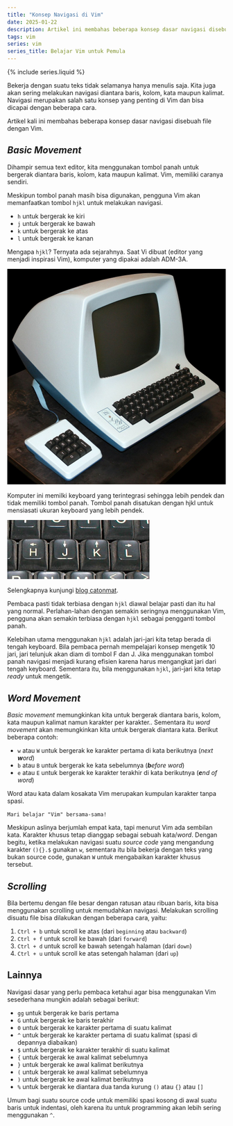 ```yaml
---
title: "Konsep Navigasi di Vim"
date: 2025-01-22 
description: Artikel ini membahas beberapa konsep dasar navigasi disebuah file dengan Vim.
tags: vim
series: vim
series_title: Belajar Vim untuk Pemula
---
```


{% include series.liquid %}

Bekerja dengan suatu teks tidak selamanya hanya menulis saja. Kita juga akan sering melakukan navigasi diantara baris, kolom, kata maupun kalimat. Navigasi merupakan salah satu konsep yang penting di Vim dan bisa dicapai dengan beberapa cara. 

Artikel kali ini membahas beberapa konsep dasar navigasi disebuah file dengan Vim.

## *Basic Movement*

Dihampir semua text editor, kita menggunakan tombol panah untuk bergerak diantara baris, kolom, kata maupun kalimat. Vim, memiliki caranya sendiri. 

Meskipun tombol panah masih bisa digunakan, pengguna Vim akan memanfaatkan tombol `hjkl` untuk melakukan navigasi. 

- `h` untuk bergerak ke kiri
- `j` untuk bergerak ke bawah
- `k` untuk bergerak ke atas
- `l` untuk bergerak ke kanan

Mengapa `hjkl`? Ternyata ada sejarahnya. Saat Vi dibuat (editor yang menjadi inspirasi Vim), komputer yang dipakai adalah ADM-3A. 

![](/assets/images/vim/adm3a.jpg)

Komputer ini memilki keyboard yang terintegrasi sehingga lebih pendek dan tidak memiliki tombol panah. Tombol panah disatukan dengan hjkl untuk mensiasati ukuran keyboard yang lebih pendek. 

![](/assets/images/vim/adm3ahjkl.jpg)

Selengkapnya kunjungi [blog catonmat](https://catonmat.net/why-vim-uses-hjkl-as-arrow-keys).

Pembaca pasti tidak terbiasa dengan `hjkl` diawal belajar pasti dan itu hal yang normal. Perlahan-lahan dengan semakin seringnya menggunakan Vim, pengguna akan semakin terbiasa dengan `hjkl` sebagai pengganti tombol panah. 

Kelebihan utama menggunakan `hjkl` adalah jari-jari kita tetap berada di tengah keyboard. Bila pembaca pernah mempelajari konsep mengetik 10 jari, jari telunjuk akan diam di tombol F dan J. Jika menggunakan tombol panah navigasi menjadi kurang efisien karena harus mengangkat jari dari tengah keyboard. Sementara itu, bila menggunakan `hjkl`, jari-jari kita tetap *ready* untuk mengetik. 

## *Word Movement*

*Basic movement* memungkinkan kita untuk bergerak diantara baris, kolom, kata maupun kalimat namun karakter per karakter.. Sementara itu *word movement* akan memungkinkan kita untuk bergerak diantara kata. Berikut beberapa contoh:

- `w` atau `W` untuk bergerak ke karakter pertama di kata berikutnya (_next **w**ord_)
- `b` atau `B` untuk bergerak ke kata sebelumnya (_**b**efore word_)
- `e` atau `E` untuk bergerak ke karakter terakhir di kata berikutnya (_**e**nd of word_)

Word atau kata dalam kosakata Vim merupakan kumpulan karakter tanpa spasi. 

```
Mari belajar "Vim" bersama-sama!
```

Meskipun aslinya berjumlah empat kata, tapi menurut Vim ada sembilan kata. Karakter khusus tetap dianggap sebagai sebuah kata/*word*. Dengan begitu, ketika melakukan navigasi suatu *source code* yang mengandung karakter `(){}.$` gunakan `w`, sementara itu bila bekerja dengan teks yang bukan source code, gunakan `W` untuk mengabaikan karakter khusus tersebut.

## *Scrolling*

Bila bertemu dengan file besar dengan ratusan atau ribuan baris, kita bisa menggunakan scrolling untuk memudahkan navigasi. Melakukan scrolling disuatu file bisa dilakukan dengan beberapa cara, yaitu:

1. `Ctrl + b` untuk scroll ke atas (dari `beginning` atau `backward`)
2. `Ctrl + f` untuk scroll ke bawah (dari `forward`)
3. `Ctrl + d` untuk scroll ke bawah setengah halaman (dari `down`)
4. `Ctrl + u` untuk scroll ke atas setengah halaman (dari `up`)

## Lainnya

Navigasi dasar yang perlu pembaca ketahui agar bisa menggunakan Vim sesederhana mungkin adalah sebagai berikut:     

- `gg` untuk bergerak ke baris pertama
- `G` untuk bergerak ke baris terakhir
- `0` untuk bergerak ke karakter pertama di suatu kalimat
- `^` untuk bergerak ke karakter pertama di suatu kalimat (spasi di depannya diabaikan)
- `$` untuk bergerak ke karakter terakhir di suatu kalimat
- `{` untuk bergerak ke awal kalimat sebelumnya
- `}` untuk bergerak ke awal kalimat berikutnya
- `(` untuk bergerak ke awal kalimat sebelumnya
- `)` untuk bergerak ke awal kalimat berikutnya
- `%` untuk bergerak ke diantara dua tanda kurung `()` atau `{}` atau `[]`

Umum bagi suatu source code untuk memiliki spasi kosong di awal suatu baris untuk indentasi, oleh karena itu untuk programming akan lebih sering menggunakan `^`. 